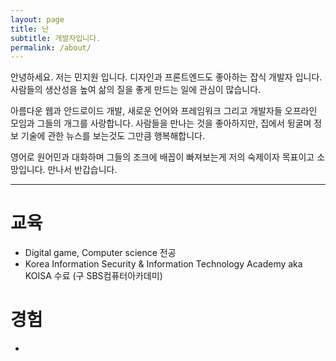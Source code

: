 ```yaml
---
layout: page
title: 난
subtitle: 개발자입니다.
permalink: /about/
---
```


안녕하세요. 저는 민지원 입니다. 디자인과 프론트엔드도 좋아하는 잡식 개발자 입니다. 사람들의 생산성을 높여 삶의 질을 좋게 만드는 일에 관심이 많습니다.

아름다운 웹과 안드로이드 개발, 새로운 언어와 프레임워크 그리고 개발자들 오프라인 모임과 그들의 개그를 사랑합니다. 사람들을 만나는 것을 좋아하지만, 집에서 뒹굴며 정보 기술에 관한 뉴스를 보는것도 그만큼 행복해합니다.

영어로 원어민과 대화하며 그들의 조크에 배꼽이 빠져보는게 저의 숙제이자 목표이고 소망입니다.
만나서 반갑습니다.

<hr />

# 교육
- Digital game, Computer science 전공
- Korea Information Security & Information Technology Academy aka KOISA 수료 (구 SBS컴퓨터아카데미)

# 경험 
- 